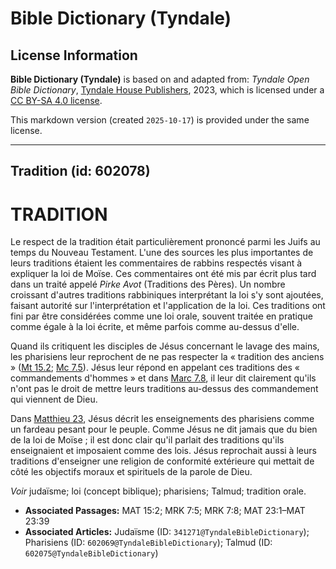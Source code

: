 # Bible Dictionary (Tyndale)

## License Information

**Bible Dictionary (Tyndale)** is based on and adapted from: _Tyndale Open Bible Dictionary_, [Tyndale House Publishers](https://tyndaleopenresources.com/), 2023, which is licensed under a [CC BY-SA 4.0 license](https://creativecommons.org/licenses/by-sa/4.0/legalcode.en).

This markdown version (created `2025-10-17`) is provided under the same license.



--------------------------------

## Tradition (id: 602078)

TRADITION
=========

Le respect de la tradition était particulièrement prononcé parmi les Juifs au temps du Nouveau Testament. L'une des sources les plus importantes de leurs traditions étaient les commentaires de rabbins respectés visant à expliquer la loi de Moïse. Ces commentaires ont été mis par écrit plus tard dans un traité appelé *Pirke Avot* (Traditions des Pères). Un nombre croissant d'autres traditions rabbiniques interprétant la loi s'y sont ajoutées, faisant autorité sur l'interprétation et l'application de la loi. Ces traditions ont fini par être considérées comme une loi orale, souvent traitée en pratique comme égale à la loi écrite, et même parfois comme au\-dessus d'elle.

Quand ils critiquent les disciples de Jésus concernant le lavage des mains, les pharisiens leur reprochent de ne pas respecter la « tradition des anciens » ([Mt 15\.2](https://ref.ly/Matt15:2); [Mc 7\.5](https://ref.ly/Mark7:5)). Jésus leur répond en appelant ces traditions des « commandements d'hommes » et dans [Marc 7\.8](https://ref.ly/Mark7:8), il leur dit clairement qu'ils n'ont pas le droit de mettre leurs traditions au\-dessus des commandement qui viennent de Dieu. 

Dans [Matthieu 23](https://ref.ly/Matt23:1-Matt23:39), Jésus décrit les enseignements des pharisiens comme un fardeau pesant pour le peuple. Comme Jésus ne dit jamais que du bien de la loi de Moïse ; il est donc clair qu'il parlait des traditions qu'ils enseignaient et imposaient comme des lois. Jésus reprochait aussi à leurs traditions d'enseigner une religion de conformité extérieure qui mettait de côté les objectifs moraux et spirituels de la parole de Dieu.

*Voir* judaïsme; loi (concept biblique); pharisiens; Talmud; tradition orale.

* **Associated Passages:** MAT 15:2; MRK 7:5; MRK 7:8; MAT 23:1–MAT 23:39
* **Associated Articles:** Judaïsme (ID: `341271@TyndaleBibleDictionary`); Pharisiens (ID: `602069@TyndaleBibleDictionary`); Talmud (ID: `602075@TyndaleBibleDictionary`)

